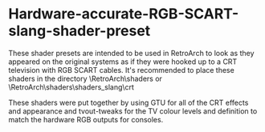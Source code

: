 # Hardware-accurate-RGB-SCART-slang-shader-preset
These shader presets are intended to be used in RetroArch to look as they appeared on the original systems as if they were hooked up to a CRT television with RGB SCART cables. It's recommended to place these shaders in the directory \RetroArch\shaders or \RetroArch\shaders\shaders_slang\crt

These shaders were put together by using GTU for all of the CRT effects and appearance and tvout-tweaks for the TV colour levels and definition to match the hardware RGB outputs for consoles.
